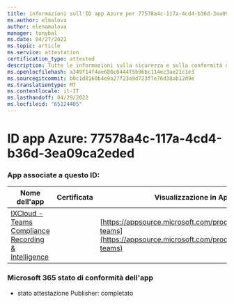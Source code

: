 ```yaml
---
title: informazioni sull'ID app Azure per 77578a4c-117a-4cd4-b36d-3ea09ca2eded
ms.author: elmalova
author: elenamalova
manager: tonybal
ms.date: 04/27/2022
ms.topic: article
ms.service: attestation
certification_type: attested
description: Tutte le informazioni sulla sicurezza e sulla conformità disponibili per 77578a4c-117a-4cd4-b36d-3ea09ca2eded.
ms.openlocfilehash: a349f14f4ae680c6444f5b96bc114ec3ae21c1e3
ms.sourcegitcommit: b0c1d8160b4e9a27f23a9d723f7e76d38ab12d9e
ms.translationtype: MT
ms.contentlocale: it-IT
ms.lasthandoff: 04/29/2022
ms.locfileid: "65124405"
---
```

# <a name="azure-app-id-77578a4c-117a-4cd4-b36d-3ea09ca2eded"></a>ID app Azure: 77578a4c-117a-4cd4-b36d-3ea09ca2eded


### <a name="apps-associated-with-this-id"></a>App associate a questo ID:
| **Nome dell'app** | **Certificata** | **Visualizzazione in AppSource** |
|--------------|---------------|-----------------------|
| [IXCloud - Teams Compliance Recording &amp; Intelligence](../forward/numonix.nmx-teams.md) |  | [https://appsource.microsoft.com/product/office/numonix.nmx-teams](https://appsource.microsoft.com/product/office/numonix.nmx-teams) |

### <a name="microsoft-365-app-compliance-status"></a>Microsoft 365 stato di conformità dell'app
- stato attestazione Publisher: completato
